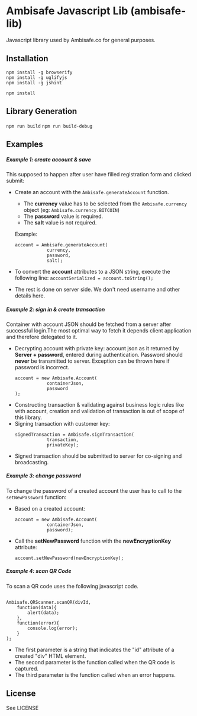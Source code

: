 # Ambisafe Javascript Lib (ambisafe-lib)
Javascript library used by Ambisafe.co for general purposes.

## Installation

```
npm install -g browserify
npm install -g uglifyjs
npm install -g jshint

npm install
```

## Library Generation
`npm run build`
`npm run build-debug`

## Examples
##### Example 1: create account & save
This supposed to happen after user have filled registration form and clicked submit:

* Create an account with the `Ambisafe.generateAccount` function. 
	* The **currency** value has to be selected from the `Ambisafe.currency` object (eg: `Ambisafe.currency.BITCOIN`)
	* The **password** value is required.
	* The **salt** value is not required.

	Example: 
	```
	account = Ambisafe.generateAccount(
				currency, 
				password, 
				salt);
	```
* To convert the **account** attributes to a JSON string, execute the following line: `accountSerialized = account.toString();`
* The rest is done on server side. We don't need username and other details here.


##### Example 2: sign in & create transaction
Container with account JSON should be fetched from a server after successful login.The most optimal way to fetch it depends client application and therefore delegated to it.

* Decrypting account with private key: account json as it returned by **Server + password**, entered during authentication. Password should **never** be transmitted to server. Exception can be thrown here if password is incorrect.
	```
	account = new Ambisafe.Account(
				containerJson, 
				password
	);
	```
* Constructing transaction & validating against business logic rules like with account, creation and validation of transaction is out of scope of this library.
* Signing transaction with customer key:
	```
	signedTransaction = Ambisafe.signTransaction(
				transaction, 
				privateKey);
	```
* Signed transaction should be submitted to server for co-signing and broadcasting.

##### Example 3: change password
To change the password of a created account the user has to call to the `setNewPassword` function:

* Based on a created account: 
	```
	account = new Ambisafe.Account(
				containerJson, 
				password);
	```
* Call the **setNewPassword** function with the **newEncryptionKey** attribute: 
	```
	account.setNewPassword(newEncryptionKey);
	```

##### Example 4: scan QR Code
To scan a QR code uses the following javascript code.
```

Ambisafe.QRScanner.scanQR(divId, 
	function(data){
		alert(data);
	},
	function(error){
		console.log(error);
	}
);
```
* The first parameter is a string that indicates the "id" attribute of a created "div" HTML element.
* The second parameter is the function called when the QR code is captured.
* The third parameter is the function called when an error happens.

## License

See LICENSE
